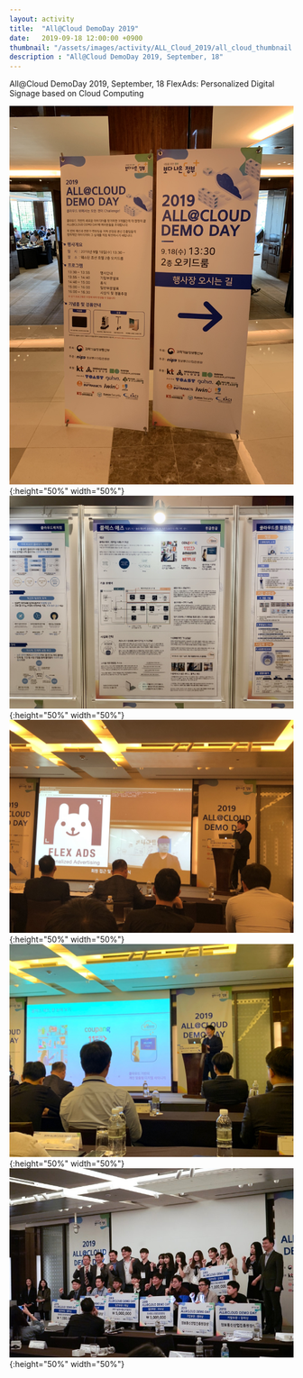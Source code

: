 ```yaml
---
layout: activity
title:  "All@Cloud DemoDay 2019"
date:   2019-09-18 12:00:00 +0900
thumbnail: "/assets/images/activity/ALL_Cloud_2019/all_cloud_thumbnail.jpeg"
description : "All@Cloud DemoDay 2019, September, 18"
---
```


All@Cloud DemoDay 2019, September, 18
FlexAds: Personalized Digital Signage based on Cloud Computing

![](/assets/images/activity/ALL_Cloud_2019/all_cloud.jpeg){:height="50%" width="50%"}
![](/assets/images/activity/ALL_Cloud_2019/all_cloud2.jpeg){:height="50%" width="50%"}
![](/assets/images/activity/ALL_Cloud_2019/all_cloud3.jpeg){:height="50%" width="50%"}
![](/assets/images/activity/ALL_Cloud_2019/all_cloud4.jpeg){:height="50%" width="50%"}
![](/assets/images/activity/ALL_Cloud_2019/all_cloud5.jpeg){:height="50%" width="50%"}
